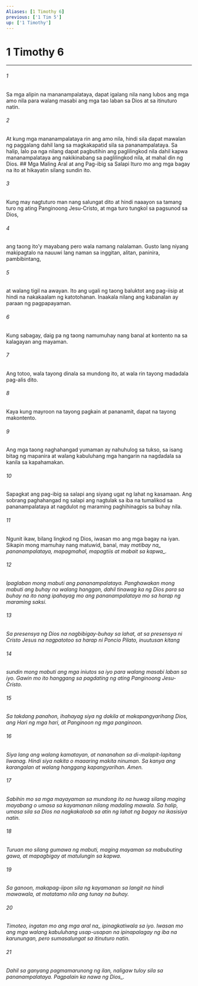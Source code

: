 ```yaml
---
Aliases: [1 Timothy 6]
previous: ['1 Tim 5']
up: ['1 Timothy']
---
```

# 1 Timothy 6

***






















###### 1 










Sa mga alipin na mananampalataya, dapat igalang nila nang lubos ang mga amo nila para walang masabi ang mga tao laban sa Dios at sa itinuturo natin. 





















###### 2 










At kung mga mananampalataya rin ang amo nila, hindi sila dapat mawalan ng paggalang dahil lang sa magkakapatid sila sa pananampalataya. Sa halip, lalo pa nga nilang dapat pagbutihin ang paglilingkod nila dahil kapwa mananampalataya ang nakikinabang sa paglilingkod nila, at mahal din ng Dios. ## Mga Maling Aral at ang Pag-ibig sa Salapi Ituro mo ang mga bagay na ito at hikayatin silang sundin ito. 





















###### 3 










Kung may nagtuturo man nang salungat dito at hindi naaayon sa tamang turo ng ating Panginoong Jesu-Cristo, at mga turo tungkol sa pagsunod sa Dios, 





















###### 4 










ang taong itoʼy mayabang pero wala namang nalalaman. Gusto lang niyang makipagtalo na nauuwi lang naman sa inggitan, alitan, paninira, pambibintang, 





















###### 5 










at walang tigil na awayan. Ito ang ugali ng taong baluktot ang pag-iisip at hindi na nakakaalam ng katotohanan. Inaakala nilang ang kabanalan ay paraan ng pagpapayaman. 





















###### 6 










Kung sabagay, daig pa ng taong namumuhay nang banal at kontento na sa kalagayan ang mayaman. 





















###### 7 










Ang totoo, wala tayong dinala sa mundong ito, at wala rin tayong madadala pag-alis dito. 





















###### 8 










Kaya kung mayroon na tayong pagkain at pananamit, dapat na tayong makontento. 





















###### 9 










Ang mga taong naghahangad yumaman ay nahuhulog sa tukso, sa isang bitag ng mapanira at walang kabuluhang mga hangarin na nagdadala sa kanila sa kapahamakan. 





















###### 10 










Sapagkat ang pag-ibig sa salapi ang siyang ugat ng lahat ng kasamaan. Ang sobrang paghahangad ng salapi ang nagtulak sa iba na tumalikod sa pananampalataya at nagdulot ng maraming paghihinagpis sa buhay nila. 





















###### 11 










Ngunit ikaw, bilang lingkod ng Dios, iwasan mo ang mga bagay na iyan. Sikapin mong mamuhay nang matuwid, banal, may <i class="trans-change">matibay na_ pananampalataya, mapagmahal, mapagtiis at mabait <i class="trans-change">sa kapwa_. 





















###### 12 










Ipaglaban mong mabuti ang pananampalataya. Panghawakan mong mabuti ang buhay na walang hanggan, dahil tinawag ka ng Dios para sa buhay na ito nang ipahayag mo ang pananampalataya mo sa harap ng maraming saksi. 





















###### 13 










Sa presensya ng Dios na nagbibigay-buhay sa lahat, at sa presensya ni Cristo Jesus na nagpatotoo sa harap ni Poncio Pilato, inuutusan kitang 





















###### 14 










sundin mong mabuti ang mga iniutos sa iyo para walang masabi laban sa iyo. Gawin mo ito hanggang sa pagdating ng ating Panginoong Jesu-Cristo. 





















###### 15 










Sa takdang panahon, ihahayag siya ng dakila at makapangyarihang Dios, ang Hari ng mga hari, at Panginoon ng mga panginoon. 





















###### 16 










Siya lang ang walang kamatayan, at nananahan sa di-malapit-lapitang liwanag. Hindi siya nakita o maaaring makita ninuman. Sa kanya ang karangalan at walang hanggang kapangyarihan. Amen. 





















###### 17 










Sabihin mo sa mga mayayaman sa mundong ito na huwag silang maging mayabang o umasa sa kayamanan nilang madaling mawala. Sa halip, umasa sila sa Dios na nagkakaloob sa atin ng lahat ng bagay na ikasisiya natin. 





















###### 18 










Turuan mo silang gumawa ng mabuti, maging mayaman sa mabubuting gawa, at mapagbigay at matulungin sa kapwa. 





















###### 19 










Sa ganoon, makapag-iipon sila ng kayamanan sa langit na hindi mawawala, at matatamo nila ang tunay na buhay. 





















###### 20 










Timoteo, ingatan mo ang <i class="trans-change">mga aral na_ ipinagkatiwala sa iyo. Iwasan mo ang mga walang kabuluhang usap-usapan na ipinapalagay ng iba na karunungan, pero sumasalungat sa itinuturo natin. 





















###### 21 










Dahil sa ganyang pagmamarunong ng ilan, naligaw tuloy sila sa pananampalataya. Pagpalain ka nawa <i class="trans-change">ng Dios_.
